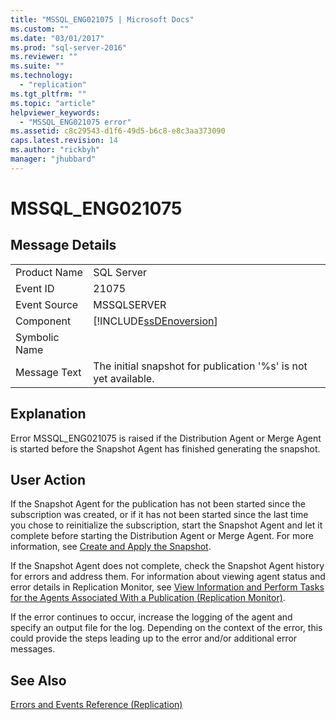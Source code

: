 ```yaml
---
title: "MSSQL_ENG021075 | Microsoft Docs"
ms.custom: ""
ms.date: "03/01/2017"
ms.prod: "sql-server-2016"
ms.reviewer: ""
ms.suite: ""
ms.technology: 
  - "replication"
ms.tgt_pltfrm: ""
ms.topic: "article"
helpviewer_keywords: 
  - "MSSQL_ENG021075 error"
ms.assetid: c8c29543-d1f6-49d5-b6c8-e8c3aa373090
caps.latest.revision: 14
ms.author: "rickbyh"
manager: "jhubbard"
---
```

# MSSQL_ENG021075
    
## Message Details  
  
|||  
|-|-|  
|Product Name|SQL Server|  
|Event ID|21075|  
|Event Source|MSSQLSERVER|  
|Component|[!INCLUDE[ssDEnoversion](../../a9notintoc/includes/ssdenoversion-md.md)]|  
|Symbolic Name||  
|Message Text|The initial snapshot for publication '%s' is not yet available.|  
  
## Explanation  
 Error MSSQL_ENG021075 is raised if the Distribution Agent or Merge Agent is started before the Snapshot Agent has finished generating the snapshot.  
  
## User Action  
 If the Snapshot Agent for the publication has not been started since the subscription was created, or if it has not been started since the last time you chose to reinitialize the subscription, start the Snapshot Agent and let it complete before starting the Distribution Agent or Merge Agent. For more information, see [Create and Apply the Snapshot](../../relational-databases/replication/create-and-apply-the-snapshot.md).  
  
 If the Snapshot Agent does not complete, check the Snapshot Agent history for errors and address them. For information about viewing agent status and error details in Replication Monitor, see [View Information and Perform Tasks for the Agents Associated With a Publication &#40;Replication Monitor&#41;](../../relational-databases/replication/monitor/2a420da2-66f4-4650-9bdd-1992221ed3fd.md).  
  
 If the error continues to occur, increase the logging of the agent and specify an output file for the log. Depending on the context of the error, this could provide the steps leading up to the error and/or additional error messages.  
  
## See Also  
 [Errors and Events Reference &#40;Replication&#41;](../../relational-databases/replication/errors-and-events-reference-replication.md)  
  
  